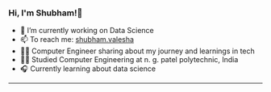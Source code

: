 ### Hi, I'm Shubham!👋

- 🔭 I’m currently working on Data Science
- 📫 To reach me: [shubham.valesha](https://www.instagram.com/shubham.valesha/)
- 🧑‍💻 Computer Engineer sharing about my journey and learnings in tech<br/>
- 👨‍🎓 Studied Computer Engineering at n. g. patel polytechnic, India<br/>
- 🎧 Currently learning about data science<br/>
---------------------------------------------------------------------------------------
<!--[![Shubham's GitHub stats-Dark](https://github-readme-stats.vercel.app/api?username=shubhamvalesha07&show_icons=true&theme=dark#gh-dark-mode-only)](https://github.com/shubhamvalesha07/github-readme-stats#gh-dark-mode-only)
[![Shubham's GitHub stats-Light](https://github-readme-stats.vercel.app/api?username=shubhamvalesha07&show_icons=true&theme=default#gh-light-mode-only)](https://github.com/shubhamvalesha07/github-readme-stats#gh-light-mode-only)


**ShubhamValesha07/ShubhamValesha07** is a ✨ _special_ ✨ repository because its `README.md` (this file) appears on your GitHub profile.

Here are some ideas to get you started:

- 🔭 I’m currently working on ...
- 🌱 I’m currently learning ...
- 👯 I’m looking to collaborate on ...
- 🤔 I’m looking for help with ...
- 💬 Ask me about ...
- 📫 How to reach me: ...
- 😄 Pronouns: ...
- ⚡ Fun fact: ...
-->
